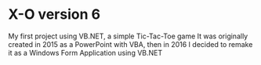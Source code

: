 # X-O version 6

My first project using VB.NET, a simple Tic-Tac-Toe game
It was originally created in 2015 as a PowerPoint with VBA, then in 2016 I decided to remake it as a Windows Form Application using VB.NET
